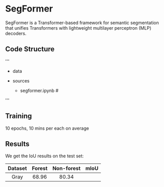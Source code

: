 # SegFormer

SegFormer is a Transformer-based framework for semantic segmentation that unifies Transformers with lightweight multilayer perceptron (MLP) decoders. 

## Code Structure

'''
- data

- sources
  - segformer.ipynb  #


'''


## Training

10 epochs, 10 mins per each on average


## Results

We get the IoU results on the test set:

|    Dataset     |   Forest  | Non-forest  |    mIoU   |
| :------------: | :-------: | :---------: | :-------: |
|      Gray      |   68.96   |    80.34    |           |



